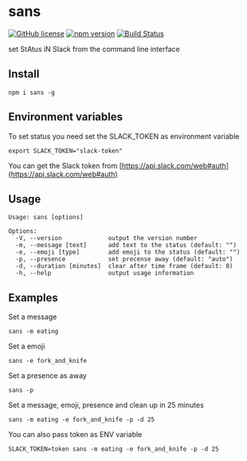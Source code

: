 # sans

[![GitHub license](https://img.shields.io/badge/license-MIT-blue.svg)](https://github.com/rustamyusupov/sans/blob/master/LICENSE)
[![npm version](https://badge.fury.io/js/sans.svg)](https://badge.fury.io/js/sans)
[![Build Status](https://travis-ci.org/rustamyusupov/sans.svg?branch=master)](https://travis-ci.org/rustamyusupov/sans)

set StAtus iN Slack from the command line interface

## Install

    npm i sans -g

## Environment variables

To set status you need set the SLACK_TOKEN as environment variable

    export SLACK_TOKEN="slack-token"

You can get the Slack token from [https://api.slack.com/web#auth](https://api.slack.com/web#auth)

## Usage

    Usage: sans [options]

    Options:
      -V, --version             output the version number
      -m, --message [text]      add text to the status (default: "")
      -e, --emoji [type]        add emoji to the status (default: "")
      -p, --presence            set precense away (default: "auto")
      -d, --duration [minutes]  clear after time frame (default: 0)
      -h, --help                output usage information

## Examples

Set a message

    sans -m eating

Set a emoji

    sans -e fork_and_knife

Set a presence as away

    sans -p

Set a message, emoji, presence and clean up in 25 minutes

    sans -m eating -e fork_and_knife -p -d 25

You can also pass token as ENV variable

    SLACK_TOKEN=token sans -m eating -e fork_and_knife -p -d 25
